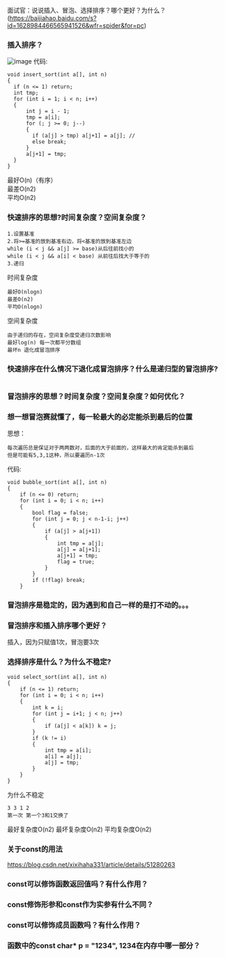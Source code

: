 面试官：说说插入、冒泡、选择排序？哪个更好？为什么？(https://baijiahao.baidu.com/s?id=1628984466565941526&wfr=spider&for=pc)

### 插入排序？
![image](https://github.com/qianyuqiao/must_be_a_intern/blob/master/img/charupaixu.gif)
代码:
```
void insert_sort(int a[], int n)
{
  if (n <= 1) return;
  int tmp;
  for (int i = 1; i < n; i++)
  {
      int j = i - 1;
      tmp = a[i];
      for (; j >= 0; j--)
      {
        if (a[j] > tmp) a[j+1] = a[j]; // 
        else break;
      }
      a[j+1] = tmp;
  }
}

```
最好O(n)（有序）<br>
最差O(n2)<br>
平均O(n2)

### 快速排序的思想?时间复杂度？空间复杂度？
```
1.设置基准
2.将>=基准的放到基准右边，将<基准的放到基准左边
while (i < j && a[j] >= base)从后往前找小的
while (i < j && a[i] < base) 从前往后找大于等于的
3.递归
```
时间复杂度
```
最好O(nlogn)
最差O(n2)
平均O(nlogn)
```
空间复杂度
```
由于递归的存在，空间复杂度受递归次数影响
最好log(n) 每一次都平分数组
最坏n 退化成冒泡排序
```

### 快速排序在什么情况下退化成冒泡排序？什么是递归型的冒泡排序?
```

```

### 冒泡排序的思想？时间复杂度？空间复杂度？如何优化？
### 想一想冒泡赛就懂了，每一轮最大的必定能杀到最后的位置
思想：
```
每次遍历总是保证对于两两数对，后面的大于前面的，这样最大的肯定能杀到最后
但是可能有5,3,1这种，所以要遍历n-1次
```
代码:
```
void bubble_sort(int a[], int n)
{
    if (n <= 0) return;
    for (int i = 0; i < n; i++)
    {
        bool flag = false;
        for (int j = 0; j < n-1-i; j++)
        {
            if (a[j] > a[j+1])
            {
                int tmp = a[j];
                a[j] = a[j+1];
                a[j+1] = tmp;
                flag = true;
            }
        }
        if (!flag) break;
    }
```

### 冒泡排序是稳定的，因为遇到和自己一样的是打不动的。。。

### 冒泡排序和插入排序哪个更好？
插入，因为只赋值1次，冒泡要3次

### 选择排序是什么？为什么不稳定?
```
void select_sort(int a[], int n)
{
    if (n <= 1) return;
    for (int i = 0; i < n; i++)
    {
        int k = i;
        for (int j = i+1; j < n; j++)
        {
            if (a[j] < a[k]) k = j;
        }
        if (k != i)
        {
            int tmp = a[i];
            a[i] = a[j];
            a[j] = tmp;
        }
    }
}
```
为什么不稳定
```
3 3 1 2 
第一次 第一个3和1交换了
```
最好复杂度O(n2)
最坏复杂度O(n2)
平均复杂度O(n2)
### 关于const的用法
https://blog.csdn.net/xixihaha331/article/details/51280263

### const可以修饰函数返回值吗？有什么作用？

### const修饰形参和const作为实参有什么不同？

### const可以修饰成员函数吗？有什么作用？

### 函数中的const char* p = "1234", 1234在内存中哪一部分？

